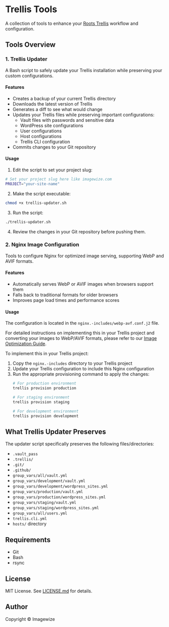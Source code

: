 # Trellis Tools

A collection of tools to enhance your [Roots Trellis](https://roots.io/trellis/) workflow and configuration.

## Tools Overview

### 1. Trellis Updater

A Bash script to safely update your Trellis installation while preserving your custom configurations.

#### Features

- Creates a backup of your current Trellis directory
- Downloads the latest version of Trellis
- Generates a diff to see what would change
- Updates your Trellis files while preserving important configurations:
  - Vault files with passwords and sensitive data
  - WordPress site configurations
  - User configurations
  - Host configurations
  - Trellis CLI configuration
- Commits changes to your Git repository

#### Usage

1. Edit the script to set your project slug:
```bash
# Set your project slug here like imagewize.com
PROJECT="your-site-name"
```

2. Make the script executable:
```bash
chmod +x trellis-updater.sh
```

3. Run the script:
```bash
./trellis-updater.sh
```

4. Review the changes in your Git repository before pushing them.

### 2. Nginx Image Configuration

Tools to configure Nginx for optimized image serving, supporting WebP and AVIF formats.

#### Features

- Automatically serves WebP or AVIF images when browsers support them
- Falls back to traditional formats for older browsers
- Improves page load times and performance scores

#### Usage

The configuration is located in the `nginx.-includes/webp-avf.conf.j2` file. 

For detailed instructions on implementing this in your Trellis project and converting your images to WebP/AVIF formats, please refer to our [Image Optimization Guide](image-optimization.md).

To implement this in your Trellis project:
1. Copy the `nginx.-includes` directory to your Trellis project
2. Update your Trellis configuration to include this Nginx configuration
3. Run the appropriate provisioning command to apply the changes:
   ```bash
   # For production environment
   trellis provision production
   
   # For staging environment
   trellis provision staging
   
   # For development environment
   trellis provision development
   ```

## What Trellis Updater Preserves

The updater script specifically preserves the following files/directories:
- `.vault_pass`
- `.trellis/`
- `.git/`
- `.github/`
- `group_vars/all/vault.yml`
- `group_vars/development/vault.yml`
- `group_vars/development/wordpress_sites.yml`
- `group_vars/production/vault.yml`
- `group_vars/production/wordpress_sites.yml`
- `group_vars/staging/vault.yml`
- `group_vars/staging/wordpress_sites.yml`
- `group_vars/all/users.yml`
- `trellis.cli.yml`
- `hosts/` directory

## Requirements

- Git
- Bash
- rsync

## License

MIT License. See [LICENSE.md](LICENSE.md) for details.

## Author

Copyright © Imagewize